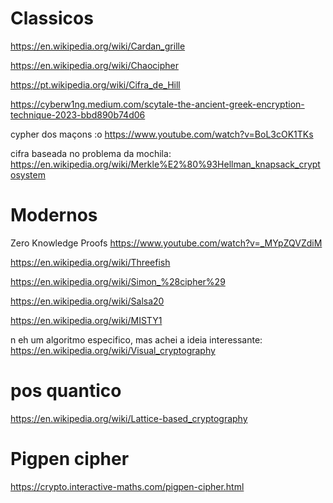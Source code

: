 # Classicos

https://en.wikipedia.org/wiki/Cardan_grille

https://en.wikipedia.org/wiki/Chaocipher

https://pt.wikipedia.org/wiki/Cifra_de_Hill

https://cyberw1ng.medium.com/scytale-the-ancient-greek-encryption-technique-2023-bbd890b74d06

cypher dos maçons :o
https://www.youtube.com/watch?v=BoL3cOK1TKs

cifra baseada no problema da mochila:
https://en.wikipedia.org/wiki/Merkle%E2%80%93Hellman_knapsack_cryptosystem

# Modernos

Zero Knowledge Proofs
https://www.youtube.com/watch?v=_MYpZQVZdiM

https://en.wikipedia.org/wiki/Threefish

https://en.wikipedia.org/wiki/Simon_%28cipher%29

https://en.wikipedia.org/wiki/Salsa20

https://en.wikipedia.org/wiki/MISTY1

n eh um algoritmo especifico, mas achei a ideia interessante:
https://en.wikipedia.org/wiki/Visual_cryptography


# pos quantico

https://en.wikipedia.org/wiki/Lattice-based_cryptography


# Pigpen cipher

https://crypto.interactive-maths.com/pigpen-cipher.html
